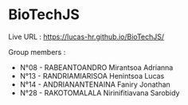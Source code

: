 # BioTechJS
Live URL : https://lucas-hr.github.io/BioTechJS/

Group members :
* N°08 - RABEANTOANDRO Mirantsoa Adrianna
* N°13 - RANDRIAMIARISOA Henintsoa Lucas
* N°14 - ANDRIANANTENAINA Faniry Jonathan
* N°28 - RAKOTOMALALA Nirinifitiavana Sarobidy
